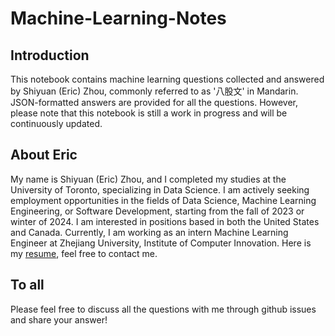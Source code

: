 # Machine-Learning-Notes

## Introduction
This notebook contains machine learning questions collected and answered by Shiyuan (Eric) Zhou, commonly referred to as '八股文' in Mandarin. JSON-formatted answers are provided for all the questions. However, please note that this notebook is still a work in progress and will be continuously updated.

## About Eric
My name is Shiyuan (Eric) Zhou, and I completed my studies at the University of Toronto, specializing in Data Science. I am actively seeking employment opportunities in the fields of Data Science, Machine Learning Engineering, or Software Development, starting from the fall of 2023 or winter of 2024. I am interested in positions based in both the United States and Canada. Currently, I am working as an intern Machine Learning Engineer at Zhejiang University, Institute of Computer Innovation. Here is my [resume](https://github.com/ZhouEEEEEE/Machine-Learning-Notes/blob/main/Shiyuan/Shiyuan%20Zhou%20Resume%20ML.pdf), feel free to contact me.

## To all
Please feel free to discuss all the questions with me through github issues and share your answer!

